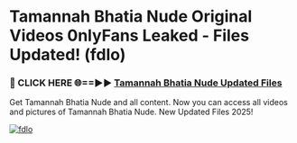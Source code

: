 # Tamannah Bhatia Nude Original Videos 0nlyFans Leaked - Files Updated! (fdlo)

<h3>🔴 CLICK HERE 🌐==►► <a href="https://tinyurl.com/52m3yx9h" rel="nofollow">Tamannah Bhatia Nude Updated Files</a></h3>

Get Tamannah Bhatia Nude and all content. Now you can access all videos and pictures of Tamannah Bhatia Nude. New Updated Files 2025!

[![fdlo](https://i.imgur.com/TnHtlc8.gif)](https://tinyurl.com/52m3yx9h)

